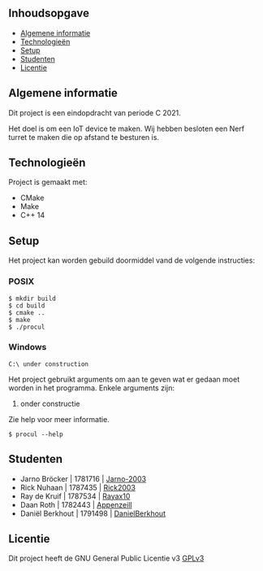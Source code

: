 ## Inhoudsopgave 
* [Algemene informatie](#algemene-informatie)
* [Technologieën](#technologieën)
* [Setup](#setup)
* [Studenten](#studenten)
* [Licentie](#licentie)

## Algemene informatie
Dit project is een eindopdracht van periode C 2021.

Het doel is om een IoT device te maken. Wij hebben besloten een Nerf turret te maken die op afstand te besturen is.
	
## Technologieën
Project is gemaakt met:
* CMake 
* Make
* C++ 14
	
## Setup
Het project kan worden gebuild doormiddel vand de volgende instructies:

### POSIX
```
$ mkdir build
$ cd build
$ cmake ..
$ make
$ ./procul
```

### Windows
```
C:\ under construction
```


Het project gebruikt arguments om aan te geven wat er gedaan moet worden in het programma.
Enkele arguments zijn:

1. onder constructie 

Zie help voor meer informatie.

```
$ procul --help
```

## Studenten 
* Jarno Bröcker | 1781716 | [Jarno-2003](https://github.com/Jarno-2003) 
* Rick Nuhaan | 1787435 | [Rick2003](https://github.com/rick2003)
* Ray de Kruif | 1787534 | [Rayax10](https://github.com/Rayax10)
* Daan Roth | 1782443 | [Appenzeill](https://github.com/Appenzeill)
* Daniël Berkhout | 1791498 | [DanielBerkhout](https://github.com/DanielBerkhout)

## Licentie

Dit project heeft de GNU General Public Licentie v3 [GPLv3](https://www.gnu.org/licenses/gpl-3.0.en.html)
